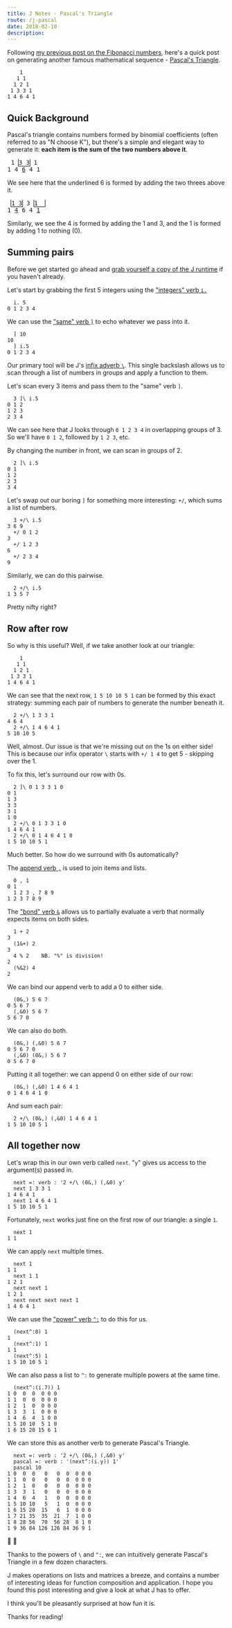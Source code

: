 ```yaml
---
title: J Notes - Pascal's Triangle
route: /j-pascal
date: 2018-02-10
description: 
---
```


Following [my previous post on the Fibonacci numbers](/j-fibonacci), here's a quick post on generating another famous mathematical sequence - [Pascal's Triangle](https://en.wikipedia.org/wiki/Pascal%27s_triangle).

```
    1 
   1 1
  1 2 1
 1 3 3 1
1 4 6 4 1
```

## Quick Background

Pascal's triangle contains numbers formed by binomial coefficients (often referred to as "N choose K"), but there's a simple and elegant way to generate it: **each item is the sum of the two numbers above it**.

<pre>
 1 <span style="border:1px solid black">3 3</span> 1
1 4 <u>6</u> 4 1
</pre>

We see here that the underlined 6 is formed by adding the two threes above it.

<pre>
 <span style="border:1px solid black">1 3</span> 3 <span style="border:1px solid black">1  </span> 
1 <u>4</u> 6 4 <u>1</u>
</pre>

Similarly, we see the 4 is formed by adding the 1 and 3, and the 1 is formed by adding 1 to nothing (0).

## Summing pairs

Before we get started go ahead and [grab yourself a copy of the J runtime](http://code.jsoftware.com/wiki/System/Installation/All-in-One) if you haven't already.

Let's start by grabbing the first 5 integers using the ["integers" verb `i.`](http://www.jsoftware.com/help/dictionary/didot.htm)

```
  i. 5
0 1 2 3 4
```

We can use the ["same" verb `]`](http://www.jsoftware.com/help/dictionary/d500.htm) to echo whatever we pass into it.

```
  ] 10
10
  ] i.5
0 1 2 3 4
```

Our primary tool will be J's [infix adverb `\`](http://www.jsoftware.com/help/dictionary/d430.htm). This single backslash allows us to scan through a list of numbers in groups and apply a function to them.

Let's scan every 3 items and pass them to the "same" verb `]`.

``` 
  3 ]\ i.5
0 1 2
1 2 3
2 3 4
```

We can see here that J looks through `0 1 2 3 4` in overlapping groups of 3. So we'll have `0 1 2`, followed by `1 2 3`, etc.

By changing the number in front, we can scan in groups of 2.

```
  2 ]\ i.5
0 1
1 2
2 3
3 4
```

Let's swap out our boring `]` for something more interesting: `+/`, which sums a list of numbers.

```
  3 +/\ i.5
3 6 9
  +/ 0 1 2
3
  +/ 1 2 3
6
  +/ 2 3 4
9
```

Similarly, we can do this pairwise.


```
  2 +/\ i.5
1 3 5 7
```

Pretty nifty right? 

## Row after row

So why is this useful? Well, if we take another look at our triangle:

```
    1 
   1 1
  1 2 1
 1 3 3 1
1 4 6 4 1
```

We can see that the next row, `1 5 10 10 5 1` can be formed by this exact strategy: summing each pair of numbers to generate the number beneath it.

```
  2 +/\ 1 3 3 1
4 6 4
  2 +/\ 1 4 6 4 1
5 10 10 5
```

Well, almost. Our issue is that we're missing out on the 1s on either side! This is because our infix operator `\` starts with `+/ 1 4` to get 5 - skipping over the 1.

To fix this, let's surround our row with 0s.

```
  2 ]\ 0 1 3 3 1 0
0 1
1 3
3 3
3 1
1 0
  2 +/\ 0 1 3 3 1 0
1 4 6 4 1
  2 +/\ 0 1 4 6 4 1 0
1 5 10 10 5 1
```

Much better. So how do we surround with 0s automatically? 

The [append verb `,`](http://www.jsoftware.com/help/dictionary/d320.htm) is used to join items and lists.

```
  0 , 1
0 1
  1 2 3 , 7 8 9
1 2 3 7 8 9
```

The ["bond" verb `&`](http://www.jsoftware.com/help/dictionary/d630n.htm) allows us to partially evaluate a verb that normally expects items on both sides.

```
  1 + 2
3
  (1&+) 2
3
  4 % 2    NB. "%" is division!
2
  (%&2) 4
2
```

We can bind our append verb to add a 0 to either side.

```
  (0&,) 5 6 7
0 5 6 7
  (,&0) 5 6 7
5 6 7 0
```

We can also do both.

```
  (0&,) (,&0) 5 6 7
0 5 6 7 0
  (,&0) (0&,) 5 6 7
0 5 6 7 0
```

Putting it all together: we can append 0 on either side of our row:

```
  (0&,) (,&0) 1 4 6 4 1
0 1 4 6 4 1 0
```

And sum each pair:

```
  2 +/\ (0&,) (,&0) 1 4 6 4 1
1 5 10 10 5 1
```

## All together now

Let's wrap this in our own verb called `next`. "`y`" gives us access to the argument(s) passed in.

```
  next =: verb : '2 +/\ (0&,) (,&0) y'
  next 1 3 3 1
1 4 6 4 1
  next 1 4 6 4 1
1 5 10 10 5 1
```

Fortunately, `next` works just fine on the first row of our triangle: a single `1`.

```
  next 1
1 1
```

We can apply `next` multiple times.

```
  next 1
1 1
  next 1 1
1 2 1
  next next 1
1 2 1
  next next next next 1
1 4 6 4 1
```

We can use the ["power" verb `^:`](http://www.jsoftware.com/help/dictionary/d202n.htm) to do this for us.

```
  (next^:0) 1
1
  (next^:1) 1
1 1
  (next^:5) 1
1 5 10 10 5 1
```

We can also pass a list to `^:` to generate multiple powers at the same time.

```
  (next^:(i.7)) 1
1 0  0  0  0 0 0
1 1  0  0  0 0 0
1 2  1  0  0 0 0
1 3  3  1  0 0 0
1 4  6  4  1 0 0
1 5 10 10  5 1 0
1 6 15 20 15 6 1
```

We can store this as another verb to generate Pascal's Triangle.

```
  next =: verb : '2 +/\ (0&,) (,&0) y'
  pascal =: verb : '(next^:(i.y)) 1'
  pascal 10
1 0  0  0   0   0  0  0 0 0
1 1  0  0   0   0  0  0 0 0
1 2  1  0   0   0  0  0 0 0
1 3  3  1   0   0  0  0 0 0
1 4  6  4   1   0  0  0 0 0
1 5 10 10   5   1  0  0 0 0
1 6 15 20  15   6  1  0 0 0
1 7 21 35  35  21  7  1 0 0
1 8 28 56  70  56 28  8 1 0
1 9 36 84 126 126 84 36 9 1
```

🎉 🎉

Thanks to the powers of `\` and `^:`, we can intuitively generate Pascal's Triangle in a few dozen characters.

J makes operations on lists and matrices a breeze, and contains a number of interesting ideas for function composition and application. I hope you found this post interesting and give a look at what J has to offer.

I think you'll be pleasantly surprised at how fun it is.

Thanks for reading!